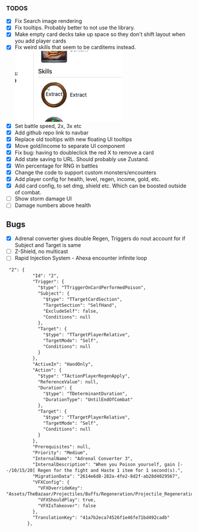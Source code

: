 ### TODOS

- [x] Fix Search image rendering
- [x] Fix tooltips. Probably better to not use the library.
- [x] Make empty card decks take up space so they don't shift layout when you add player cards
- [x] Fix weird skills that seem to be carditems instead.
      ![weird skill example](./docs/images/image.png)
- [x] Set battle speed, 2x, 3x etc
- [x] Add github repo link to navbar
- [x] Replace old tooltips with new floating UI tooltips
- [x] Move gold/income to separate UI component
- [x] Fix bug: having to doubleclick the red X to remove a card
- [x] Add state saving to URL. Should probably use Zustand.
- [x] Win percentage for RNG in battles
- [x] Change the code to support custom monsters/encounters
- [x] Add player config for health, level, regen, income, gold, etc.
- [x] Add card config, to set dmg, shield etc. Which can be boosted outside of combat.
- [ ] Show storm damage UI
- [ ] Damage numbers above health

## Bugs

- [x] Adrenal converter gives double Regen, Triggers do nout account for if Subject and Target is same
- [ ] Z-Shield, no multicast
- [ ] Rapid Injection System - Ahexa encounter infinite loop

```
 "2": {
          "Id": "2",
          "Trigger": {
            "$type": "TTriggerOnCardPerformedPoison",
            "Subject": {
              "$type": "TTargetCardSection",
              "TargetSection": "SelfHand",
              "ExcludeSelf": false,
              "Conditions": null
            },
            "Target": {
              "$type": "TTargetPlayerRelative",
              "TargetMode": "Self",
              "Conditions": null
            }
          },
          "ActiveIn": "HandOnly",
          "Action": {
            "$type": "TActionPlayerRegenApply",
            "ReferenceValue": null,
            "Duration": {
              "$type": "TDeterminantDuration",
              "DurationType": "UntilEndOfCombat"
            },
            "Target": {
              "$type": "TTargetPlayerRelative",
              "TargetMode": "Self",
              "Conditions": null
            }
          },
          "Prerequisites": null,
          "Priority": "Medium",
          "InternalName": "Adrenal Converter 3",
          "InternalDescription": "When you Poison yourself, gain [--/10/15/20] Regen for the fight and Haste 1 item for 1 second(s).",
          "MigrationData": "2614e6d8-282a-4fe2-8d2f-ab28d4029567",
          "VFXConfig": {
            "VFXOverrideKey": "Assets/TheBazaar/Projectiles/Buffs/Regeneration/Projectile_RegenerationBuff_PV.prefab",
            "VFXShouldPlay": true,
            "VFXIsTakeover": false
          },
          "TranslationKey": "41a7b2eca74526f1e46fe71bd492cadb"
        },
```
